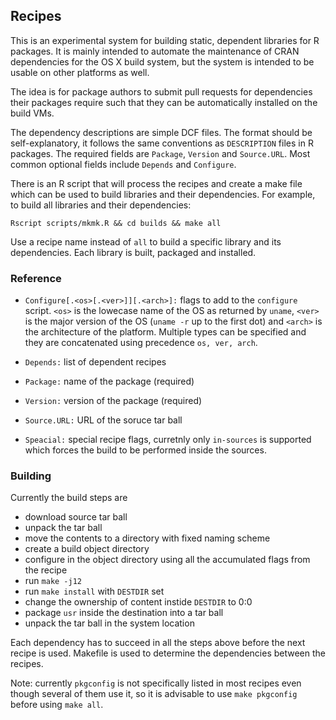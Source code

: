 ## Recipes

This is an experimental system for building static, dependent libraries
for R packages. It is mainly intended to automate the maintenance of
CRAN dependencies for the OS X build system, but the system is intended
to be usable on other platforms as well.

The idea is for package authors to submit pull requests for
dependencies their packages require such that they can be
automatically installed on the build VMs.

The dependency descriptions are simple DCF files. The format should be
self-explanatory, it follows the same conventions as `DESCRIPTION`
files in R packages. The required fields are `Package`, `Version` and
`Source.URL`. Most common optional fields include `Depends` and
`Configure`.

There is an R script that will process the recipes and create a make
file which can be used to build libraries and their dependencies.
For example, to build all libraries and their dependencies:

    Rscript scripts/mkmk.R && cd builds && make all

Use a recipe name instead of `all` to build a specific library and its
dependencies. Each library is built, packaged and installed.

### Reference

 * `Configure[.<os>[.<ver>]][.<arch>]:` flags to add to the `configure`
   script. `<os>` is the lowecase name of the OS as returned by
   `uname`, `<ver>` is the major version of the OS (`uname -r` up
   to the first dot) and `<arch>` is the architecture of the
   platform. Multiple types can be specified and they are concatenated
   using precedence `os, ver, arch`.

 * `Depends:` list of dependent recipes

 * `Package:` name of the package (required)

 * `Version:` version of the package (required)

 * `Source.URL:` URL of the soruce tar ball

 * `Speacial:` special recipe flags, curretnly only `in-sources` is
   supported which forces the build to be performed inside the
   sources.

### Building

Currently the build steps are

 * download source tar ball
 * unpack the tar ball
 * move the contents to a directory with fixed naming scheme
 * create a build object directory
 * configure in the object directory using all the accumulated flags
   from the recipe
 * run `make -j12`
 * run `make install` with `DESTDIR` set
 * change the ownership of content instide `DESTDIR` to 0:0
 * package `usr` inside the destination into a tar ball
 * unpack the tar ball in the system location

Each dependency has to succeed in all the steps above before the next
recipe is used. Makefile is used to determine the dependencies between
the recipes.

Note: currently `pkgconfig` is not specifically listed in most recipes
even though several of them use it, so it is advisable to use `make
pkgconfig` before using `make all`.
